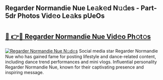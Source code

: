 ## Regarder Normandie Nue Le𝚊k𝚎d N𝚞𝚍es - Part-5dr Photos Vid𝚎o Le𝚊ks pUeOs

# <h2><a href="http://fb8kg4f.evod.top/?m=Regarder+Normandie+Nue">🔗 👉🔴 Regarder Normandie Nue Vid𝚎o Ph𝚘t𝚘s</a></h2>

[![Regarder Normandie Nue N𝚞d𝚎s](https://i.imgur.com/8V9OHl7.gif)](http://fb8kg4f.evod.top/?m=Regarder+Normandie+Nue)
Social media star Regarder Normandie Nue who has gained fame for posting lifestyle and dance-related content, including dance trend performances and mini vlogs. Influential personality Regarder Normandie Nue, known for their captivating presence and inspiring message. 
